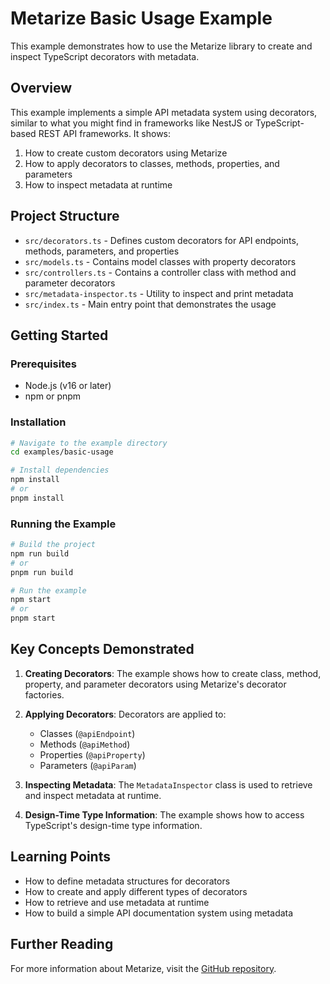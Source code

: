 # Metarize Basic Usage Example

This example demonstrates how to use the Metarize library to create and inspect TypeScript decorators with metadata.

## Overview

This example implements a simple API metadata system using decorators, similar to what you might find in frameworks like NestJS or TypeScript-based REST API frameworks. It shows:

1. How to create custom decorators using Metarize
2. How to apply decorators to classes, methods, properties, and parameters
3. How to inspect metadata at runtime

## Project Structure

- `src/decorators.ts` - Defines custom decorators for API endpoints, methods, parameters, and properties
- `src/models.ts` - Contains model classes with property decorators
- `src/controllers.ts` - Contains a controller class with method and parameter decorators
- `src/metadata-inspector.ts` - Utility to inspect and print metadata
- `src/index.ts` - Main entry point that demonstrates the usage

## Getting Started

### Prerequisites

- Node.js (v16 or later)
- npm or pnpm

### Installation

```bash
# Navigate to the example directory
cd examples/basic-usage

# Install dependencies
npm install
# or
pnpm install
```

### Running the Example

```bash
# Build the project
npm run build
# or
pnpm run build

# Run the example
npm start
# or
pnpm start
```

## Key Concepts Demonstrated

1. **Creating Decorators**: The example shows how to create class, method, property, and parameter decorators using Metarize's decorator factories.

2. **Applying Decorators**: Decorators are applied to:

   - Classes (`@apiEndpoint`)
   - Methods (`@apiMethod`)
   - Properties (`@apiProperty`)
   - Parameters (`@apiParam`)

3. **Inspecting Metadata**: The `MetadataInspector` class is used to retrieve and inspect metadata at runtime.

4. **Design-Time Type Information**: The example shows how to access TypeScript's design-time type information.

## Learning Points

- How to define metadata structures for decorators
- How to create and apply different types of decorators
- How to retrieve and use metadata at runtime
- How to build a simple API documentation system using metadata

## Further Reading

For more information about Metarize, visit the [GitHub repository](https://github.com/teomyth/metarize).
